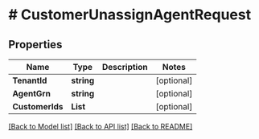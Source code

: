 # # CustomerUnassignAgentRequest


## Properties 


Name | Type | Description | Notes
------------ | ------------- | ------------- | -------------
**TenantId**| **string** |   | [optional]
**AgentGrn**| **string** |   | [optional]
**CustomerIds**| **List<string>** |   | [optional]


[[Back to Model list]](../../README.md#models) [[Back to API list]](../../README.md#endpoints) [[Back to README]](../../README.md)

